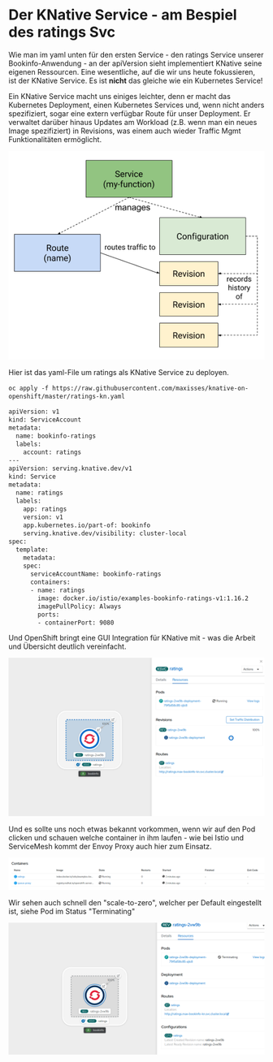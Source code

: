 # Der KNative Service - am Bespiel des ratings Svc

Wie man im yaml unten für den ersten Service - den ratings Service unserer Bookinfo-Anwendung - an der apiVersion sieht implementiert KNative seine eigenen Ressourcen. Eine wesentliche, auf die wir uns heute fokussieren, ist der KNative Service. Es ist **nicht** das gleiche wie ein Kubernetes Service!

Ein KNative Service macht uns einiges leichter, denn er macht das Kubernetes Deployment, einen Kubernetes Services und, wenn nicht anders spezifiziert, sogar eine extern verfügbar Route für unser Deployment. Er verwaltet darüber hinaus Updates am Workload \(z.B. wenn man ein neues Image spezifiziert\) in Revisions, was einem auch wieder Traffic Mgmt Funktionalitäten ermöglicht.

![](../../../.gitbook/assets/image%20%28125%29.png)

Hier ist das yaml-File um ratings als KNative Service zu deployen.

```text
oc apply -f https://raw.githubusercontent.com/maxisses/knative-on-openshift/master/ratings-kn.yaml
```

```text
apiVersion: v1
kind: ServiceAccount
metadata:
  name: bookinfo-ratings
  labels:
    account: ratings
---
apiVersion: serving.knative.dev/v1
kind: Service
metadata:
  name: ratings
  labels:
    app: ratings
    version: v1
    app.kubernetes.io/part-of: bookinfo
    serving.knative.dev/visibility: cluster-local
spec:
  template:
    metadata:
    spec:
      serviceAccountName: bookinfo-ratings
      containers:
      - name: ratings
        image: docker.io/istio/examples-bookinfo-ratings-v1:1.16.2
        imagePullPolicy: Always
        ports:
        - containerPort: 9080
```

Und OpenShift bringt eine GUI Integration für KNative mit - was die Arbeit und Übersicht deutlich vereinfacht.

![](../../../.gitbook/assets/image%20%28135%29.png)

Und es sollte uns noch etwas bekannt vorkommen, wenn wir auf den Pod clicken und schauen welche container in ihm laufen - wie bei Istio und ServiceMesh kommt der Envoy Proxy auch hier zum Einsatz.

![](../../../.gitbook/assets/image%20%28128%29.png)

Wir sehen auch schnell den "scale-to-zero", welcher per Default eingestellt ist, siehe Pod im Status "Terminating"

![](../../../.gitbook/assets/image%20%28132%29.png)

